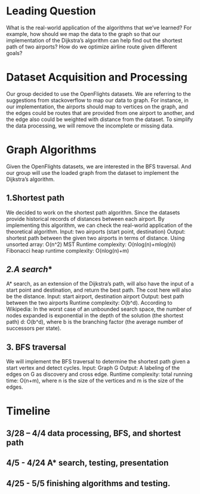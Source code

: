 # **Leading Question**
What is the real-world application of the algorithms that we’ve learned? For example, how should we map the data to the graph so that our implementation of the Dijkstra’s algorithm can help find out the shortest path of two airports? How do we optimize airline route given different goals? 

# **Dataset Acquisition and Processing**
Our group decided to use the OpenFlights datasets. We are referring to the suggestions from stackoverflow to map our data to graph. For instance, in our implementation, the airports should map to vertices on the graph, and the edges could be routes that are provided from one airport to another, and the edge also could be weighted with distance from the dataset. To simplify the data processing, we will remove the incomplete or missing data.

# **Graph Algorithms**
Given the OpenFlights datasets, we are interested in the BFS traversal. And our group will use the loaded graph from the dataset to implement the Dijkstra’s algorithm.

## **1.Shortest path**
We decided to work on the shortest path algorithm. Since the datasets provide historical records of distances between each airport. By implementing this algorithm, we can check the real-world application of the theoretical algorithm.
Input: two airports (start point, destination)
Output: shortest path between the given two airports in terms of distance.
Using unsorted array: O(n^2)
MST Runtime complexity: O(nlog(n)+mlog(n))
Fibonacci heap runtime complexity: O(nlog(n)+m)

## **2.A* search**
A* search, as an extension of the Dijkstra’s path, will also have the input of a start point and destination, and return the best path. The cost here will also be the distance. 
Input: start airport, destination airport
Output: best path between the two airports
Runtime complexity: O(b^d).
According to Wikipedia: In the worst case of an unbounded search space, the number of nodes expanded is exponential in the depth of the solution (the shortest path) d: O(b^d), where b is the branching factor (the average number of successors per state).


## **3. BFS traversal**
We will implement the BFS traversal to determine the shortest path given a start vertex and detect cycles. 
Input: Graph G
Output: A labeling of the edges on G as discovery and cross edge.
Runtime complexity: total running time: O(n+m), where n is the size of the vertices and m is the size of the edges.

# **Timeline**
3/28 – 4/4 data processing, BFS, and shortest path
---------------------------------------------------
4/5 - 4/24 A* search, testing, presentation
---------------------------------------------------
4/25 - 5/5 finishing algorithms and testing.
---------------------------------------------------
